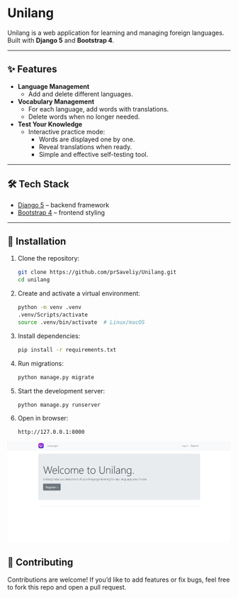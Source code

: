 # Unilang

Unilang is a web application for learning and managing foreign languages.  
Built with **Django 5** and **Bootstrap 4**.

---

## ✨ Features

- **Language Management**
  - Add and delete different languages.
- **Vocabulary Management**
  - For each language, add words with translations.
  - Delete words when no longer needed.
- **Test Your Knowledge**
  - Interactive practice mode:
    - Words are displayed one by one.
    - Reveal translations when ready.
    - Simple and effective self-testing tool.

---

## 🛠 Tech Stack

- [Django 5](https://www.djangoproject.com/) – backend framework
- [Bootstrap 4](https://getbootstrap.com/docs/4.6/getting-started/introduction/) – frontend styling

---

## 🚀 Installation

1. Clone the repository:
   ```bash
   git clone https://github.com/prSaveliy/Unilang.git
   cd unilang
   ```

2. Create and activate a virtual environment:
    ```bash
    python -m venv .venv
    .venv/Scripts/activate
    source .venv/bin/activate  # Linux/macOS
    ```

3. Install dependencies:
    ```bash
    pip install -r requirements.txt
    ```

4. Run migrations:
    ```bash
    python manage.py migrate
    ```

5. Start the development server:
    ```bash
    python manage.py runserver
    ```

6. Open in browser:
    ```
    http://127.0.0.1:8000
    ```

![Main Page](docs/main_page.png)


## 🤝 Contributing
Contributions are welcome!
If you’d like to add features or fix bugs, feel free to fork this repo and open a pull request.